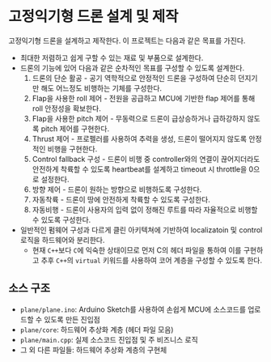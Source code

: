 # 고정익기형 드론 설계 및 제작

고정익기형 드론을 설계하고 제작한다. 이 프로젝트는 다음과 같은 목표를 가진다.

- 최대한 저렴하고 쉽게 구할 수 있는 재료 및 부품으로 설계한다.
- 드론의 기능에 있어 다음과 같은 순차적인 목표를 구성할 수 있도록 설계한다.
  1. 드론의 단순 활공 - 공기 역학적으로 안정적인 드론을 구성하여 단순히 던지기만 해도 어느정도 비행하는 기체를 구성한다.
  2. Flap을 사용한 roll 제어 - 전원을 공급하고 MCU에 기반한 flap 제어를 통해 roll 안정성을 확보한다.
  3. Flap을 사용한 pitch 제어 - 무동력으로 드론이 급상승하거나 급하강하지 않도록 pitch 제어를 구현한다.
  4. Thrust 제어 - 프로펠러를 사용하여 추력을 생성, 드론이 떨어지지 않도록 안정적인 비행을 구현한다.
  5. Control fallback 구성 - 드론이 비행 중 controller와의 연결이 끊어지더라도 안전하게 착륙할 수 있도록 heartbeat를 설계하고 timeout 시 throttle을 0으로 설정한다.
  6. 방향 제어 - 드론이 원하는 방향으로 비행하도록 구성한다.
  7. 자동착륙 - 드론이 땅에 안전하게 착륙할 수 있도록 구성한다.
  8. 자동비행 - 드론이 사용자의 입력 없이 정해진 루트를 따라 자율적으로 비행할 수 있도록 구성한다.
- 일반적인 펌웨어 구성과 다르게 클린 아키텍쳐에 기반하여 localizatoin 및 control 로직을 하드웨어와 분리한다.
  - 현재 `C++`보다 `C`에 익숙한 상태이므로 먼저 C의 헤더 파일을 통하여 이를 구현하고 추후 `C++`의 `virtual` 키워드를 사용하여 코어 계층을 구성할 수 있도록 한다.

## 소스 구조

- `plane/plane.ino`: Arduino Sketch를 사용하여 손쉽게 MCU에 소스코드를 업로드할 수 있도록 만든 진입점
- `plane/core`: 하드웨어 추상화 계층 (헤더 파일 모음)
- `plane/main.cpp`: 실제 소스코드 진입점 및 주 비즈니스 로직
- 그 외 다른 파일들: 하드웨어 추상화 계층의 구현체
